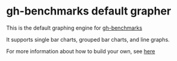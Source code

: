 gh-benchmarks default grapher
============================

This is the default graphing engine for [gh-benchmarks](https://github.com/ebensing/gh-benchmarks) 

It supports single bar charts, grouped bar charts, and line graphs.

For more information about how to build your own, see [here](https://github.com/ebensing/gh-benchmarks#extending-the-charts)


